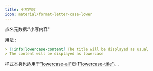 ```yaml
---
title: 小写内容
icon: material/format-letter-case-lower
---
```


点名元数据:"小写内容"

用法 :
```md
> [!info|lowercase-content] The title will be displayed as usual
> The content will be displayed as lowercase
```

样式本身也适用于["lowercase-all"](../combined-styling/page-15.md)页:1["lowercase-title"](../title-styling/page-15.md)。.